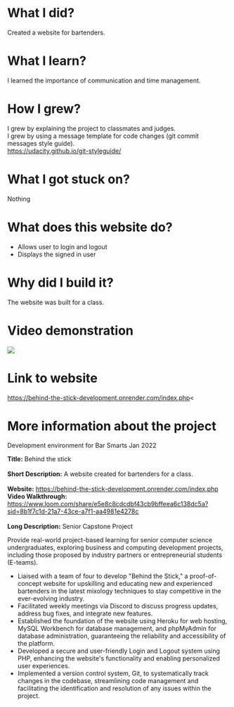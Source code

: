 # What I did? 
Created a website for bartenders. 

# What I learn?
I learned the importance of communication and time management.

# How I grew?
I grew by explaining the project to  classmates and judges.  
I grew by using a message template for code changes (git commit messages style guide).  
https://udacity.github.io/git-styleguide/

# What I got stuck on?
Nothing

# What does this website do?
- Allows user to login and logout
- Displays the signed in user

# Why did I build it?
The website was built for a class. 

# Video demonstration
<div>
    <a href="https://www.loom.com/share/e5e8c8cdcdbf43cb9bffeea6c138dc5a">
    </a>
    <a href="https://www.loom.com/share/e5e8c8cdcdbf43cb9bffeea6c138dc5a">
      <img style="max-width:300px;" src="https://cdn.loom.com/sessions/thumbnails/e5e8c8cdcdbf43cb9bffeea6c138dc5a-with-play.gif">
    </a>
  </div>

# Link to website
https://behind-the-stick-development.onrender.com/index.php<


# More information about the project

Development environment for Bar Smarts Jan 2022

**Title:**  Behind the stick<br><br>
**Short Description:** A website created for bartenders for a class. <br><br>
**Website:** https://behind-the-stick-development.onrender.com/index.php<br>
**Video Walkthrough:**
https://www.loom.com/share/e5e8c8cdcdbf43cb9bffeea6c138dc5a?sid=8b1f7c1d-21a7-43ce-a7f1-aa4981e4278c <br><br>
**Long Description:**
Senior Capstone Project<br>

Provide real-world project-based learning for senior computer science undergraduates, exploring business and computing development projects, including those proposed by industry partners or entrepreneurial students (E-teams).  
- Liaised with a team of four to develop "Behind the Stick," a proof-of-concept website for upskilling and educating new and experienced bartenders in the latest mixology techniques to stay competitive in the ever-evolving industry.
- Facilitated weekly meetings via Discord to discuss progress updates, address bug fixes, and integrate new features.
- Established the foundation of the website using Heroku for web hosting, MySQL Workbench for database management, and phpMyAdmin for database administration, guaranteeing the reliability and accessibility of the platform.
-  Developed a secure and user-friendly Login and Logout system using PHP, enhancing the website's functionality and enabling personalized user experiences.
- Implemented a version control system, Git, to systematically track changes in the codebase, streamlining code management and facilitating the identification and resolution of any issues within the project.<br><br>
